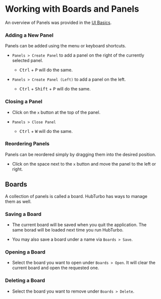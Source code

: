 # Working with Boards and Panels

An overview of Panels was provided in the [UI Basics](uiBasics.md).

### Adding a New Panel <a name="add"></a>

Panels can be added using the menu or keyboard shortcuts. 

- `Panels > Create Panel` to add a panel on the right of the currently selected panel.
    - <kbd>Ctrl</kbd> + <kbd>P</kbd> will do the same.

- `Panels > Create Panel (Left)` to add a panel on the left.
    - <kbd>Ctrl</kbd> + <kbd>Shift</kbd> + <kbd>P</kbd> will do the same.

### Closing a Panel <a name="close"></a>

- Click on the `x` button at the top of the panel.

- `Panels > Close Panel`
    - <kbd>Ctrl</kbd> + <kbd>W</kbd> will do the same.

### Reordering Panels <a name="reorder"></a>

Panels can be reordered simply by dragging them into the desired position.

- Click on the space next to the `x` button and move the panel to the left or right.

## Boards

A collection of panels is called a board. HubTurbo has ways to manage them as well.

### Saving a Board

- The current board will be saved when you quit the application. The same borad will be loaded next time you run HubTurbo.

- You may also save a board under a name via `Boards > Save`.

### Opening a Board

- Select the board you want to open under `Boards > Open`. It will clear the current board and open the requested one.

### Deleting a Board

- Select the board you want to remove under `Boards > Delete`.